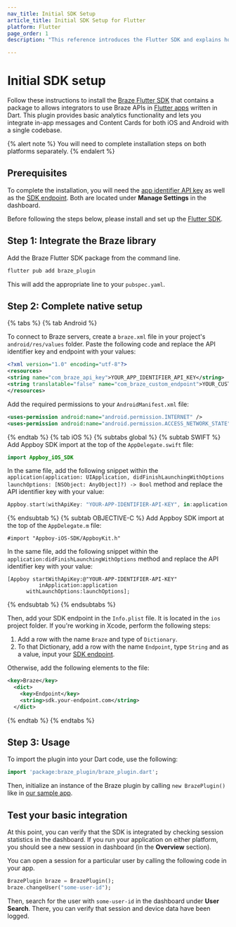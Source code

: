 ```yaml
---
nav_title: Initial SDK Setup
article_title: Initial SDK Setup for Flutter
platform: Flutter
page_order: 1
description: "This reference introduces the Flutter SDK and explains how to integrate it natively on Android and iOS."

---
```


# Initial SDK setup

Follow these instructions to install the [Braze Flutter SDK][1] that contains a package to allows integrators to use Braze APIs in [Flutter apps][2] written in Dart. This plugin provides basic analytics functionality and lets you integrate in-app messages and Content Cards for both iOS and Android with a single codebase.

{% alert note %}
You will need to complete installation steps on both platforms separately.
{% endalert %}

## Prerequisites

To complete the installation, you will need the [app identifier API key][3] as well as the [SDK endpoint][4]. Both are located under **Manage Settings** in the dashboard.

Before following the steps below, please install and set up the [Flutter SDK][5].

## Step 1: Integrate the Braze library

Add the Braze Flutter SDK package from the command line.

```bash
flutter pub add braze_plugin
```

This will add the appropriate line to your `pubspec.yaml`.

## Step 2: Complete native setup

{% tabs %}
{% tab Android %}

To connect to Braze servers, create a `braze.xml` file in your project's `android/res/values` folder. Paste the following code and replace the API identifier key and endpoint with your values:

```xml
<?xml version="1.0" encoding="utf-8"?>
<resources>
<string name="com_braze_api_key">YOUR_APP_IDENTIFIER_API_KEY</string>
<string translatable="false" name="com_braze_custom_endpoint">YOUR_CUSTOM_ENDPOINT_OR_CLUSTER</string>
</resources>
```

Add the required permissions to your `AndroidManifest.xml` file:

```xml
<uses-permission android:name="android.permission.INTERNET" />
<uses-permission android:name="android.permission.ACCESS_NETWORK_STATE" />
```

{% endtab %}
{% tab iOS %}
{% subtabs global %}
{% subtab SWIFT %}
Add Appboy SDK import at the top of the `AppDelegate.swift` file:
```swift
import Appboy_iOS_SDK
```

In the same file, add the following snippet within the `application(application: UIApplication, didFinishLaunchingWithOptions launchOptions: [NSObject: AnyObject]?) -> Bool` method and replace the API identifier key with your value:

```swift
Appboy.start(withApiKey: "YOUR-APP-IDENTIFIER-API-KEY", in:application, withLaunchOptions:launchOptions)
```
{% endsubtab %}
{% subtab OBJECTIVE-C %}
Add Appboy SDK import at the top of the `AppDelegate.m` file:
```objc
#import "Appboy-iOS-SDK/AppboyKit.h"
```

In the same file, add the following snippet within the `application:didFinishLaunchingWithOptions` method and replace the API identifier key with your value:

```objc
[Appboy startWithApiKey:@"YOUR-APP-IDENTIFIER-API-KEY"
          inApplication:application
      withLaunchOptions:launchOptions];
```
{% endsubtab %}
{% endsubtabs %}

Then, add your SDK endpoint in the `Info.plist` file. It is located in the `ios` project folder. If you're working in Xcode, perform the following steps:

1. Add a row with the name `Braze` and type of `Dictionary`.
2. To that Dictionary, add a row with the name `Endpoint`, type `String` and as a value, input your [SDK endpoint]({{site.baseurl}}/api/basics/#endpoints).

Otherwise, add the following elements to the file:

```xml
<key>Braze</key>
  <dict>
    <key>Endpoint</key>
    <string>sdk.your-endpoint.com</string>
  </dict>
```

{% endtab %}
{% endtabs %}

## Step 3: Usage

To import the plugin into your Dart code, use the following:

```dart
import 'package:braze_plugin/braze_plugin.dart';
```

Then, initialize an instance of the Braze plugin by calling `new BrazePlugin()` like in [our sample app][6].

## Test your basic integration

At this point, you can verify that the SDK is integrated by checking session statistics in the dashboard. If you run your application on either platform, you should see a new session in dashboard (in the **Overview** section).

You can open a session for a particular user by calling the following code in your app.

```dart
BrazePlugin braze = BrazePlugin();
braze.changeUser("some-user-id");
```

Then, search for the user with `some-user-id` in the dashboard under **User Search**. There, you can verify that session and device data have been logged.

[1]: https://pub.dev/packages/braze_plugin
[2]: https://flutter.dev/
[3]: {{site.baseurl}}/api/api_key/#the-app-identifier-api-key
[4]: {{site.baseurl}}/api/basics/#endpoints
[5]: https://docs.flutter.dev/get-started/install
[6]: https://github.com/braze-inc/braze-flutter-sdk/blob/master/example/lib/main.dart
